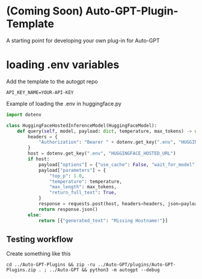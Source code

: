 # (Coming Soon) Auto-GPT-Plugin-Template
A starting point for developing your own plug-in for Auto-GPT

# loading .env variables

Add the template to the autogpt repo
```
API_KEY_NAME=YOUR-API-KEY
```

Example of loading the .env in huggingface.py
```python
import dotenv

class HuggingFaceHostedInferenceModel(HuggingFaceModel):
    def query(self, model, payload: dict, temperature, max_tokens) -> dict:
        headers = {
            "Authorization": "Bearer " + dotenv.get_key(".env", "HUGGINGFACE_TOKEN")
        }
        host = dotenv.get_key(".env", "HUGGINGFACE_HOSTED_URL")
        if host:
            payload["options"] = {"use_cache": False, "wait_for_model": True}
            payload["parameters"] = {
                "top_p": 1.0,
                "temperature": temperature,
                "max_length": max_tokens,
                "return_full_text": True,
            }
            response = requests.post(host, headers=headers, json=payload)
            return response.json()
        else:
            return [{"generated_text": "Missing Hostname!"}]
```


## Testing workflow

Create something like this 
```
cd ../Auto-GPT-Plugins && zip -ru ../Auto-GPT/plugins/Auto-GPT-Plugins.zip . ; ../Auto-GPT && python3 -m autogpt --debug
```